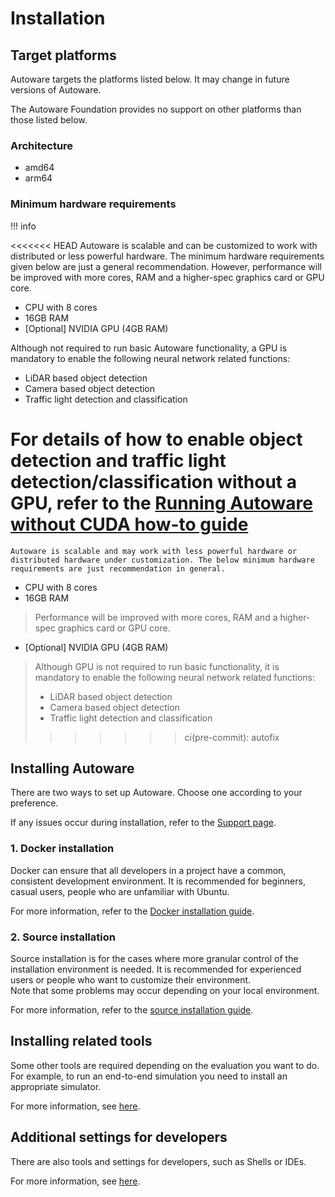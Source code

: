# Installation

## Target platforms

Autoware targets the platforms listed below. It may change in future versions of Autoware.

The Autoware Foundation provides no support on other platforms than those listed below.

### Architecture

- amd64
- arm64

### Minimum hardware requirements

!!! info

<<<<<<< HEAD
    Autoware is scalable and can be customized to work with distributed or less powerful hardware.
    The minimum hardware requirements given below are just a general recommendation.
    However, performance will be improved with more cores, RAM and a higher-spec graphics card or GPU core.

- CPU with 8 cores
- 16GB RAM
- [Optional] NVIDIA GPU (4GB RAM)

Although not required to run basic Autoware functionality, a GPU is mandatory to enable the following neural network related functions:

- LiDAR based object detection
- Camera based object detection
- Traffic light detection and classification

For details of how to enable object detection and traffic light detection/classification without a GPU, refer to the [Running Autoware without CUDA how-to guide](https://autowarefoundation.github.io/autoware-documentation/main/how-to-guides/running-autoware-without-cuda/)
=======
    Autoware is scalable and may work with less powerful hardware or distributed hardware under customization. The below minimum hardware requirements are just recommendation in general.

- CPU with 8 cores
- 16GB RAM

> Performance will be improved with more cores, RAM and a higher-spec graphics card or GPU core.

- [Optional] NVIDIA GPU (4GB RAM)

> Although GPU is not required to run basic functionality, it is mandatory to enable the following neural network related functions:
>
> - LiDAR based object detection
> - Camera based object detection
> - Traffic light detection and classification
>>>>>>> ci(pre-commit): autofix

## Installing Autoware

There are two ways to set up Autoware. Choose one according to your preference.

If any issues occur during installation, refer to the [Support page](https://autowarefoundation.github.io/autoware-documentation/main/support).

### 1. Docker installation

Docker can ensure that all developers in a project have a common, consistent development environment.
It is recommended for beginners, casual users, people who are unfamiliar with Ubuntu.

For more information, refer to the [Docker installation guide](autoware/docker-installation.md).

### 2. Source installation

Source installation is for the cases where more granular control of the installation environment is needed.
It is recommended for experienced users or people who want to customize their environment.  
Note that some problems may occur depending on your local environment.

For more information, refer to the [source installation guide](autoware/source-installation.md).

## Installing related tools

Some other tools are required depending on the evaluation you want to do.
For example, to run an end-to-end simulation you need to install an appropriate simulator.

For more information, see [here](related-tools).

## Additional settings for developers

There are also tools and settings for developers, such as Shells or IDEs.

For more information, see [here](additional-settings-for-developers).
